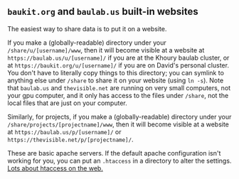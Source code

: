 ## `baukit.org` and `baulab.us` built-in websites

The easiest way to share data is to put it on a website.

If you make a (globally-readable) directory under your `/share/u/[username]/www`, then it will become visible at a website at `https://baulab.us/u/[username]/` if you are at the Khoury baulab cluster, or at `https://baukit.org/u/[username]/` if you are on David's personal cluster.  You don't have to literally copy things to this directory; you can symlink to anything else under `/share` to share it on your website (using `ln -s`).  Note that `baulab.us` and `thevisible.net` are running on very small computers, not your gpu computer, and it only has access to the files under `/share`, not the local files that are just on your computer.

Similarly, for projects, if you make a (globally-readable) directory under your `/share/projects/[projectname]/www`, then it will become visible at a website at `https://baulab.us/p/[username]/` or `https://thevisible.net/p/[projectname]/`. 

These are basic apache servers.  If the default apache configuration isn't working for you, you can put an `.htaccess` in a directory to alter the settings.  [Lots about htaccess on the web.](https://monovm.com/blog/htaccess-tips/)
